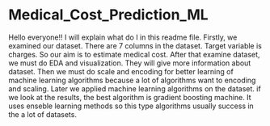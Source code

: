 # Medical_Cost_Prediction_ML
  Hello everyone!! I will explain what do I in this readme file. Firstly, we examined our dataset. There are 7 columns in the dataset. Target variable is charges. So our aim is to estimate medical cost. After that examine dataset, we must do EDA and visualization.
They will give more information about dataset. Then we must do scale and encoding for better learning of machine learning algorithms because a lot of algorithms want to encoding and scaling. Later we applied machine learning algorithms on the dataset. if we look 
at the results, the best algorithm is gradient boosting machine. It uses enseble learning methods so this type algorithms usually success in the a lot of datasets.
